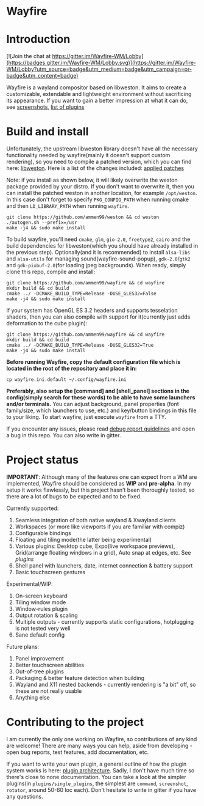 # Wayfire
# Introduction

[![Join the chat at https://gitter.im/Wayfire-WM/Lobby](https://badges.gitter.im/Wayfire-WM/Lobby.svg)](https://gitter.im/Wayfire-WM/Lobby?utm_source=badge&utm_medium=badge&utm_campaign=pr-badge&utm_content=badge)

Wayfire is a wayland compositor based on libweston. It aims to create a customizable, extendable and lightweight environment without sacrificing its appearance. If you want to gain a better impression at what it can do, see [screenshots](https://github.com/ammen99/wayfire/wiki/Screenshots), [list of plugins](https://github.com/ammen99/wayfire/wiki/Configuration-&-Plugins)

# Build and install

Unfortunately, the upstream libweston library doesn't have all the necessary functionality needed by wayfire(mainly it doesn't support custom rendering), so you need to compile a patched version, which you can find here: [libweston](https://github.com/ammen99/weston).
Here is a list of the changes included: [applied patches](https://github.com/ammen99/wayfire/wiki/Libweston-changes)

Note: if you install as shown below, it will likely overwrite the weston package provided by your distro. If you don't want to overwrite it, then you can install the patched weston in another location, for example `/opt/weston`. In this case don't forget to specify `PKG_CONFIG_PATH` when running cmake and then `LD_LIBRARY_PATH` when running `wayfire`.

```
git clone https://github.com/ammen99/weston && cd weston
./autogen.sh --prefix=/usr
make -j4 && sudo make install
```

To build wayfire, you'll need `cmake`, `glm`, `gio-2.0`, `freetype2`, `cairo` and the build dependencies for libweston(which you should have already installed in the previous step). Optionally(and it is recommended) to install `alsa-libs` and `alsa-utils` for managing sound(wayfire-sound-popup), `gdk-2.0`/`gtk2` and `gdk-pixbuf-2.0`(for loading jpeg backgrounds). When ready, simply clone this repo, compile and install:

```
git clone https://github.com/ammen99/wayfire && cd wayfire
mkdir build && cd build
cmake ../ -DCMAKE_BUILD_TYPE=Release -DUSE_GLES32=False
make -j4 && sudo make install
```
If your system has OpenGL ES 3.2 headers and supports tesselation shaders, then you can also compile with support for it(currently just adds deformation to the cube plugin):
```
git clone https://github.com/ammen99/wayfire && cd wayfire
mkdir build && cd build
cmake ../ -DCMAKE_BUILD_TYPE=Release -DUSE_GLES32=True
make -j4 && sudo make install
```

**Before running Wayfire, copy the default configuration file which is located in the root of the repository and place it in:**
```
cp wayfire.ini.default ~/.config/wayfire.ini
```
**Preferably, also setup the [command] and [shell_panel] sections in the config(simply search for these words) to be able to have some launchers and/or terminals.**
You can adjust background, panel properties (font family/size, which launchers to use, etc.) and key/button bindings in this file to your liking. To start wayfire, just execute `wayfire` from a TTY.

If you encounter any issues, please read [debug report guidelines](https://github.com/ammen99/wayfire/wiki/Debugging-problems) and open a bug in this repo. You can also write in gitter.
# Project status

**IMPORTANT**: Although many of the features one can expect from a WM are implemented, Wayfire should be considered as **WIP** and **pre-alpha**. In my setup it works flawlessly, but this project hasn't been thoroughly tested, so there are a lot of bugs to be expected and to be fixed.

Currently supported:
1. Seamless integration of both native wayland & Xwayland clients
2. Workspaces (or more like viewports if you are familiar with compiz)
3. Configurable bindings
4. Floating and tiling mode(the latter being experimental)
5. Various plugins: Desktop cube, Expo(live workspace previews), Grid(arrange floating windows in a grid), Auto snap at edges, etc. See *plugins*
6. Shell panel with launchers, date, internet connection & battery support
7. Basic touchscreen gestures

Experimental/WIP:
1. On-screen keyboard
2. Tiling window mode
3. Window-rules plugin
4. Output rotation & scaling
5. Multiple outputs - currently supports static configurations, hotplugging is not tested very well 
6. Sane default config

Future plans:
1. Panel improvement
2. Better touchscreen abilities
3. Out-of-tree plugins
4. Packaging & better feature detection when building
5. Wayland and X11 nested backends - currently rendering is "a bit" off, so these are not really usable
6. Anything else


# Contributing to the project

I am currently the only one working on Wayfire, so contributions of any kind are welcome! There are many ways you can help, aside from developing - open bug reports, test features, add documentation, etc.

If you want to write your own plugin, a general outline of how the plugin system works is here: [plugin architecture](https://github.com/ammen99/wayfire/wiki/Plugin-architecture). Sadly, I don't have much time so there's close to none documentation. You can take a look at the simpler plugins(in `plugins/single_plugins`, the simplest are `command`, `screenshot`, `rotator`, around 50-60 loc each). Don't hesitate to write in gitter if you have any questions.
